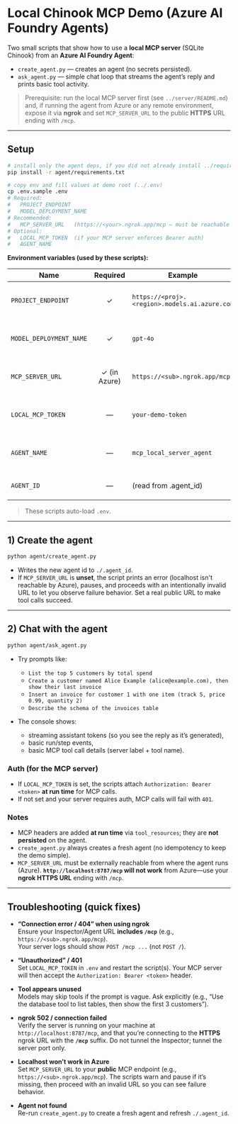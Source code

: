 # Local Chinook MCP Demo (Azure AI Foundry Agents)

Two small scripts that show how to use a **local MCP server** (SQLite Chinook) from an **Azure AI Foundry Agent**:
- `create_agent.py` — creates an agent (no secrets persisted).
- `ask_agent.py` — simple chat loop that streams the agent’s reply and prints basic tool activity.

> Prerequisite: run the local MCP server first (see `../server/README.md`) and, if running the agent from Azure or any remote environment, expose it via **ngrok** and set `MCP_SERVER_URL` to the public **HTTPS** URL ending with `/mcp`.

---

## Setup

~~~bash
# install only the agent deps, if you did not already install ../requirements.txt 
pip install -r agent/requirements.txt

# copy env and fill values at demo root (../.env)
cp .env.sample .env
# Required:
#   PROJECT_ENDPOINT
#   MODEL_DEPLOYMENT_NAME
# Recommended: 
#   MCP_SERVER_URL   (https://<your>.ngrok.app/mcp — must be reachable from Azure)
# Optional:
#   LOCAL_MCP_TOKEN  (if your MCP server enforces Bearer auth)
#   AGENT_NAME
~~~

**Environment variables (used by these scripts):**

| Name | Required | Example | Notes |
|---|:---:|---|---|
| `PROJECT_ENDPOINT` | ✓ | `https://<proj>.<region>.models.ai.azure.com` | Your Azure AI Foundry project endpoint |
| `MODEL_DEPLOYMENT_NAME` | ✓ | `gpt-4o` | Model deployment to back the agent |
| `MCP_SERVER_URL` | ✓ (in Azure) | `https://<sub>.ngrok.app/mcp` | Must be publicly reachable; **include `/mcp`** |
| `LOCAL_MCP_TOKEN` | — | `your-demo-token` | If your MCP server requires Bearer auth |
| `AGENT_NAME` | — | `mcp_local_server_agent` | Display name for the created agent |
| `AGENT_ID` | — | (read from .agent_id) | Optional override for `ask_agent.py` |

> These scripts auto-load `.env`.

---

## 1) Create the agent

~~~bash
python agent/create_agent.py
~~~

- Writes the new agent id to `./.agent_id`.
- If `MCP_SERVER_URL` is **unset**, the script prints an error (localhost isn't reachable by Azure), pauses, and proceeds with an intentionally invalid URL to let you observe failure behavior. Set a real public URL to make tool calls succeed.

---

## 2) Chat with the agent

~~~bash
python agent/ask_agent.py
~~~

- Try prompts like:
  - `List the top 5 customers by total spend`
  - `Create a customer named Alice Example (alice@example.com), then show their last invoice`
  - `Insert an invoice for customer 1 with one item (track 5, price 0.99, quantity 2)`
  - `Describe the schema of the invoices table`

- The console shows:
  - streaming assistant tokens (so you see the reply as it’s generated),
  - basic run/step events,
  - basic MCP tool call details (server label + tool name).

### Auth (for the MCP server)
- If `LOCAL_MCP_TOKEN` is set, the scripts attach `Authorization: Bearer <token>` **at run time** for MCP calls.
- If not set and your server requires auth, MCP calls will fail with `401`.

### Notes
- MCP headers are added **at run time** via `tool_resources`; they are **not persisted** on the agent.
- `create_agent.py` always creates a fresh agent (no idempotency to keep the demo simple).
- `MCP_SERVER_URL` must be externally reachable from where the agent runs (Azure). **`http://localhost:8787/mcp` will not work** from Azure—use your **ngrok HTTPS URL** ending with `/mcp`.

---

## Troubleshooting (quick fixes)

- **“Connection error / 404” when using ngrok**  
  Ensure your Inspector/Agent URL **includes `/mcp`** (e.g., `https://<sub>.ngrok.app/mcp`).  
  Your server logs should show `POST /mcp ...` (not `POST /`).

- **“Unauthorized” / 401**  
  Set `LOCAL_MCP_TOKEN` in `.env` and restart the script(s). Your MCP server will then accept the `Authorization: Bearer <token>` header.

- **Tool appears unused**  
  Models may skip tools if the prompt is vague. Ask explicitly (e.g., “Use the database tool to list tables, then show the first 3 customers”).

- **ngrok 502 / connection failed**  
  Verify the server is running on your machine at `http://localhost:8787/mcp`, and that you’re connecting to the **HTTPS** ngrok URL with the **`/mcp`** suffix. Do not tunnel the Inspector; tunnel the server port only.

- **Localhost won’t work in Azure**  
  Set `MCP_SERVER_URL` to your **public** MCP endpoint (e.g., `https://<sub>.ngrok.app/mcp`). The scripts warn and pause if it’s missing, then proceed with an invalid URL so you can see failure behavior.

- **Agent not found**  
  Re-run `create_agent.py` to create a fresh agent and refresh `./.agent_id`.
